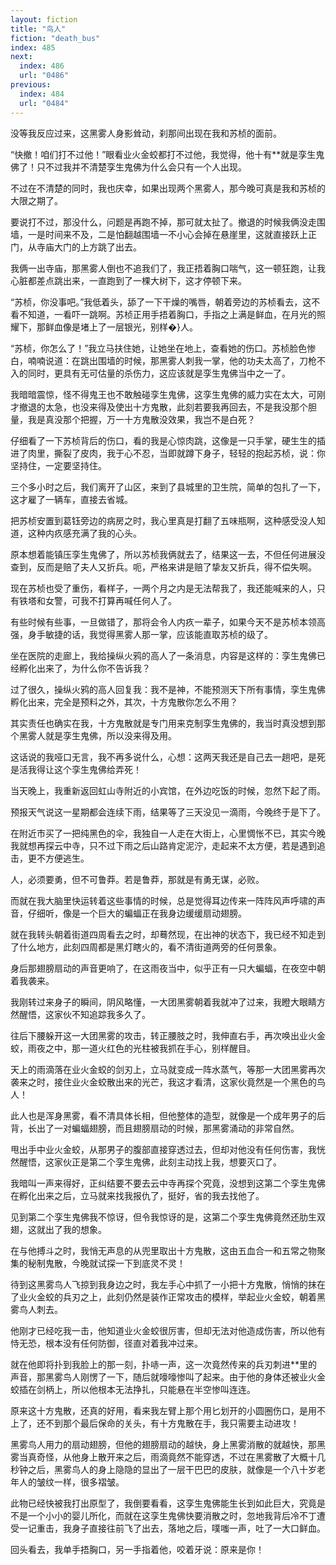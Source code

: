 ```yaml
---
layout: fiction
title: "鸟人"
fiction: "death_bus"
index: 485
next:
  index: 486
  url: "0486"
previous:
  index: 484
  url: "0484"
---
```

没等我反应过来，这黑雾人身影耸动，刹那间出现在我和苏桢的面前。

“快撤！咱们打不过他！”眼看业火金蛟都打不过他，我觉得，他十有**就是孪生鬼佛了！只不过我并不清楚孪生鬼佛为什么会只有一个人出现。

不过在不清楚的同时，我也庆幸，如果出现两个黑雾人，那今晚可真是我和苏桢的大限之期了。

要说打不过，那没什么，问题是再跑不掉，那可就太扯了。撤退的时候我俩没走围墙，一是时间来不及，二是怕翻越围墙一不小心会掉在悬崖里，这就直接跃上正门，从寺庙大门的上方跳了出去。

我俩一出寺庙，那黑雾人倒也不追我们了，我正捂着胸口喘气，这一顿狂跑，让我心脏都差点跳出来，一直跑到了一棵大树下，这才停顿下来。

“苏桢，你没事吧。”我低着头，舔了一下干燥的嘴唇，朝着旁边的苏桢看去，这不看不知道，一看吓一跳啊。苏桢正用手捂着胸口，手指之上满是鲜血，在月光的照耀下，那鲜血像是堵上了一层银光，别样�}人。

“苏桢，你怎么了！”我立马扶住她，让她坐在地上，查看她的伤口。苏桢脸色惨白，喃喃说道：在跳出围墙的时候，那黑雾人刺我一掌，他的功夫太高了，刀枪不入的同时，更具有无可估量的杀伤力，这应该就是孪生鬼佛当中之一了。

我暗暗震惊，怪不得鬼王也不敢触碰孪生鬼佛，这孪生鬼佛的威力实在太大，可刚才撤退的太急，也没来得及使出十方鬼散，此刻若要我再回去，不是我没那个胆量，我是真没那个把握，万一十方鬼散没效果，我岂不是白死？

仔细看了一下苏桢背后的伤口，看的我是心惊肉跳，这像是一只手掌，硬生生的插进了肉里，撕裂了皮肉，我于心不忍，当即就蹲下身子，轻轻的抱起苏桢，说：你坚持住，一定要坚持住。

三个多小时之后，我们离开了山区，来到了县城里的卫生院，简单的包扎了一下，这才雇了一辆车，直接去省城。

把苏桢安置到葛钰旁边的病房之时，我心里真是打翻了五味瓶啊，这种感受没人知道，这种内疚感充满了我的心头。

原本想着能镇压孪生鬼佛了，所以苏桢我俩就去了，结果这一去，不但任何进展没查到，反而是赔了夫人又折兵。呃，严格来讲是赔了挚友又折兵，得不偿失啊。

现在苏桢也受了重伤，看样子，一两个月之内是无法帮我了，我还能喊来的人，只有铁塔和女警，可我不打算再喊任何人了。

有些时候有些事，一旦做错了，那将会令人内疚一辈子，如果今天不是苏桢本领高强，身手敏捷的话，我觉得黑雾人那一掌，应该能直取苏桢的级了。

坐在医院的走廊上，我给操纵火鸦的高人了一条消息，内容是这样的：孪生鬼佛已经孵化出来了，为什么你不告诉我？

过了很久，操纵火鸦的高人回复我：我不是神，不能预测天下所有事情，孪生鬼佛孵化出来，完全是预料之外，其次，十方鬼散你怎么不用？

其实责任也确实在我，十方鬼散就是专门用来克制孪生鬼佛的，我当时真没想到那个黑雾人就是孪生鬼佛，所以没来得及用。

这话说的我哑口无言，我不再多说什么，心想：这两天我还是自己去一趟吧，是死是活我得让这个孪生鬼佛给弄死！

当天晚上，我重新返回虹山寺附近的小宾馆，在外边吃饭的时候，忽然下起了雨。

预报天气说这一星期都会连续下雨，结果等了三天没见一滴雨，今晚终于是下了。

在附近市买了一把纯黑色的伞，我独自一人走在大街上，心里惆怅不已，其实今晚我就想再探云中寺，只不过下雨之后山路肯定泥泞，走起来不太方便，若是遇到追击，更不方便逃生。

人，必须要勇，但不可鲁莽。若是鲁莽，那就是有勇无谋，必败。

而就在我大脑里快运转着这些事情的时候，总是觉得耳边传来一阵阵风声呼啸的声音，仔细听，像是一个巨大的蝙蝠正在我身边缓缓扇动翅膀。

就在我转头朝着街道四周看去之时，却蓦然现，在出神的状态下，我已经不知走到了什么地方，此刻四周都是黑灯瞎火的，看不清街道两旁的任何景象。

身后那翅膀扇动的声音更响了，在这雨夜当中，似乎正有一只大蝙蝠，在夜空中朝着我袭来。

我刚转过来身子的瞬间，阴风略懂，一大团黑雾朝着我就冲了过来，我瞪大眼睛方然醒悟，这家伙不知追踪我多久了。

往后下腰躲开这一大团黑雾的攻击，转正腰肢之时，我伸直右手，再次唤出业火金蛟，雨夜之中，那一道火红色的光柱被我抓在手心，别样醒目。

天上的雨滴落在业火金蛟的剑刃上，立马就变成一阵水蒸气，等那一大团黑雾再次袭来之时，接住业火金蛟散出来的光芒，我这才看清，这家伙竟然是一个黑色的鸟人！

此人也是浑身黑雾，看不清具体长相，但他整体的造型，就像是一个成年男子的后背，长出了一对蝙蝠翅膀，而且翅膀扇动的时候，那黑雾涌动的非常自然。

甩出手中业火金蛟，从那男子的腹部直接穿透过去，但却对他没有任何伤害，我恍然醒悟，这家伙正是第二个孪生鬼佛，此刻主动找上我，想要灭口了。

我暗叫一声来得好，正纠结要不要去云中寺再探个究竟，没想到这第二个孪生鬼佛在孵化出来之后，立马就来找我报仇了，挺好，省的我去找他了。

见到第二个孪生鬼佛我不惊讶，但令我惊讶的是，这第二个孪生鬼佛竟然还肋生双翅，这就出了我的想象。

在与他搏斗之时，我悄无声息的从兜里取出十方鬼散，这由五血合一和五常之物聚集的秘制鬼散，今晚就试探一下到底灵不灵！

待到这黑雾鸟人飞掠到我身边之时，我左手心中抓了一小把十方鬼散，悄悄的抹在了业火金蛟的兵刃之上，此刻仍然是装作正常攻击的模样，举起业火金蛟，朝着黑雾鸟人刺去。

他刚才已经吃我一击，他知道业火金蛟很厉害，但却无法对他造成伤害，所以他有恃无恐，根本没有任何防御，径直对着我冲过来。

就在他即将扑到我脸上的那一刻，扑哧一声，这一次竟然传来的兵刃刺进**里的声音，那黑雾鸟人刚愣了一下，随后就嚎嚎惨叫了起来。由于他的身体还被业火金蛟插在剑柄上，所以他根本无法挣扎，只能悬在半空惨叫连连。

原来这十方鬼散，还真的好用，看来我左臂上那个用匕划开的小圆圈伤口，是用不上了，还不到那个最后保命的关头，有十方鬼散在手，我只需要主动进攻！

黑雾鸟人用力的扇动翅膀，但他的翅膀扇动的越快，身上黑雾消散的就越快，那黑雾当真奇怪，从他身上散开来之后，雨滴竟然不能穿透，不过在黑雾散了大概十几秒钟之后，黑雾鸟人的身上隐隐的显出了一层干巴巴的皮肤，就像是一个八十岁老年人的皱纹一样，很多褶皱。

此物已经快被我打出原型了，我倒要看看，这孪生鬼佛能生长到如此巨大，究竟是不是一个小小的婴儿所化，而就在这孪生鬼佛快要消散之时，忽地我背后冷不丁遭受一记重击，我身子直接往前飞了出去，落地之后，噗嗤一声，吐了一大口鲜血。

回头看去，我单手捂胸口，另一手指着他，咬着牙说：原来是你！